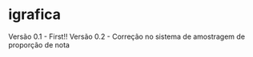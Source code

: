 # igrafica

Versão 0.1 - First!!
Versão 0.2 - Correção no sistema de amostragem de proporção de nota
